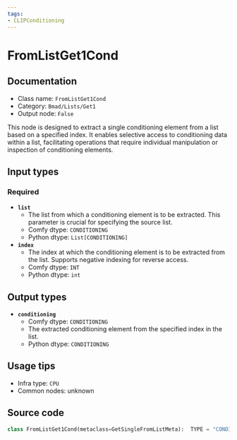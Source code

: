 ```yaml
---
tags:
- CLIPConditioning
---
```


# FromListGet1Cond
## Documentation
- Class name: `FromListGet1Cond`
- Category: `Bmad/Lists/Get1`
- Output node: `False`

This node is designed to extract a single conditioning element from a list based on a specified index. It enables selective access to conditioning data within a list, facilitating operations that require individual manipulation or inspection of conditioning elements.
## Input types
### Required
- **`list`**
    - The list from which a conditioning element is to be extracted. This parameter is crucial for specifying the source list.
    - Comfy dtype: `CONDITIONING`
    - Python dtype: `List[CONDITIONING]`
- **`index`**
    - The index at which the conditioning element is to be extracted from the list. Supports negative indexing for reverse access.
    - Comfy dtype: `INT`
    - Python dtype: `int`
## Output types
- **`conditioning`**
    - Comfy dtype: `CONDITIONING`
    - The extracted conditioning element from the specified index in the list.
    - Python dtype: `CONDITIONING`
## Usage tips
- Infra type: `CPU`
- Common nodes: unknown


## Source code
```python
class FromListGet1Cond(metaclass=GetSingleFromListMeta):  TYPE = "CONDITIONING"

```
